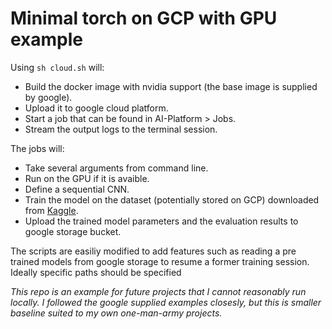 # Minimal torch on GCP with GPU example

Using `sh cloud.sh` will:
- Build the docker image with nvidia support \(the base image is supplied by google\).
- Upload it to google cloud platform.
- Start a job that can be found in AI-Platform > Jobs.
- Stream the output logs to the terminal session.

The jobs will:
- Take several arguments from command line.
- Run on the GPU if it is avaible.
- Define a sequential CNN.
- Train the model on the dataset \(potentially stored on GCP\) downloaded from [Kaggle](https://www.kaggle.com/c/digit-recognizer).
- Upload the trained model parameters and the evaluation results to google storage bucket.

The scripts are easiliy modified to add features such as reading a pre trained models from google storage to resume a former training session. Ideally specific paths should be specified 

*This repo is an example for future projects that I cannot reasonably run locally. I followed the google supplied examples closesly, but this is smaller baseline suited to my own one-man-army projects.*
